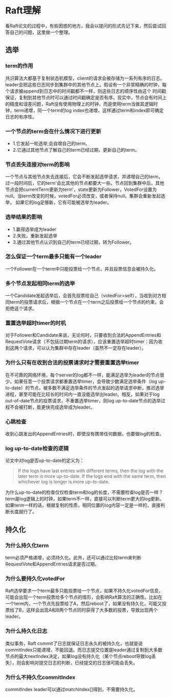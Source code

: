 # Raft理解

看Raft论文的过程中，有些困惑的地方，我会以提问的形式先记下来，然后尝试回答自己的问题，这里做一个整理。

## 选举

### term的作用

共识算法大都基于复制状态机模型，client的请求会被存储为一系列有序的日志。leader会把这些日志同步到集群中的其他节点上。假设有一个非常精确的时钟，每个请求被append到日志中的时间戳都不一样，则这些日志的顺序性由这个
时间戳保证，复制到其他节点时可以通过时间戳确定是否有序。现实中，节点会有时间上的精度和误差问题，Raft没有使用物理上的时钟，而是使用term当做其逻辑时钟，term递增，同一个term的log index也递增，这样通过term和index即可确定日志的有序性。

### 一个节点的term会在什么情况下进行更新

- 1.它发起一轮选举,会自增自己的term。
- 2.它通过其他节点了解自己的term已经过期，更新自己的term。

### 节点丢失连接对term的影响

一个节点与其他节点失去连接后，它会不断发起选举请求，并递增自己的term，过一段时间后，它的term'会比其他的节点都要大一些。节点回到集群中后，其他节点会把currentTerm更新为term’，state更新为Follower，VotedFor设置为null。当term改变的时候，votedFor必须改变，或者保持null。集群会重新发起选举， 如果它的log足够新，它有可能被选举为leader。

### 选举结果的影响

- 1.赢得选举成为leader
- 2.失败，重新发起选举
- 3.通过其他节点认识到自己的term已经过期，转为Follower。

### 怎么保证一个term最多只能有一个leader

一个Follower在一个term中只能投票给一个节点，并且投票信息会被持久化。

### 多个节点发起相同term的选举

一个Candidate发起选举后，会首先投票给自己（votedFor=self），当收到对方相同term的投票请求后，根据一个节点在一个term之后投票给一个节点的约束，会拒绝这个请求。

### 重置选举超时timer的时机

对于Follower和Candidate来说，无论何时，只要收到合法的AppendEntries和RequestVote请求（不包括过期term的请求），应该重置选举超时timer：因为收到这两个请求，可以认为集群中存在leader（虽然不一定存在leader）。

### 为什么只有在收到合法的投票请求时才需要重置选举timer

在不可靠的网络环境，每个server的log都不一样，能满足选举为leader的节点很少。如果任意一个投票请求都重置选举timer，会导致少数满足选举条件（log up-to-date）的节点，被多数不满足选举条件的节点发起的选举请求中断，推迟选举进程，甚至可能在比较长的时间内一直没能选举出leader。相反，如果对于log out-of-date节点的投票请求，不重置选举timer，则log up-to-date节点的选举过程不会被打断，能更快完成选举成为leader。

### 心跳检查

收到心跳发出的AppendEntries时，即使没有携带任何数据，也要做log的检查。

### log up-to-date检查的逻辑

论文中对log是否up-to-date的定义为：
>If the logs have last entries with different terms, then the log with the later term is more up-to-date. If the logs end with the same term, then whichever log is longer is more up-to-date.

为什么up-to-date的检查仅仅检查term和log的长度，不需要检查log是否一样？term是log逻辑上的时钟，如果term不一样，直接可以判断term更大的log更新。如果term一样的话，根据复制的性质，相同位置的log内容一定是一样的，直接判断长度就行了。

## 持久化

### 为什么持久化term

term必须严格递增，必须持久化。此外，还可以通过比较term来判断RequestVote和AppendEntries请求是否过期。

### 为什么要持久化votedFor

Raft选举要求一个term最多只能投票给一个节点，如果不持久化votedFor信息，可能会出现一个term投票给多个节点的情形，会影响Raft算法的正确性。比如在一个term内，一个节点先投票给了A，然后reboot了，如果没有持久化，可能又投票给了B，这样会出现A和B两个节点同时获得了大多数的投票，导致出现两个leader。

### 为什么持久化日志

类似事务，Raft commit了日志就保证日志永久的被持久化，也就是说commitIndex只能递增，不能回退。而日志提交位置是leader通过复制到大多数节点的最大nextIndex决定，如果log没有持久化（某个节点reboot导致log丢失），则会影响对提交日志的判断，已经提交的日志很可能会丢失。

### 为什么不持久化commitIndex

commitIndex leader可以通过matchIndex[]得到，不需要持久化。
